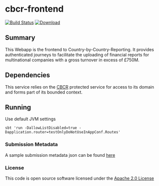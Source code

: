 # cbcr-frontend

[![Build Status](https://travis-ci.org/hmrc/cbcr-frontend.svg)](https://travis-ci.org/hmrc/cbcr-frontend) [ ![Download](https://api.bintray.com/packages/hmrc/releases/cbcr-frontend/images/download.svg) ](https://bintray.com/hmrc/releases/cbcr-frontend/_latestVersion)

## Summary

This Webapp is the frontend to Country-by-Country-Reporting. It provides authenticated journeys to facilitate the 
uploading of financial reports for multinational companies with a gross turnover in excess of £750M.

## Dependencies

This service relies on the [CBCR](https://github.com/hmrc/cbcr) protected service for access to its domain and forms part of its bounded context. 

## Running

Use default JVM settings

```sbtshell
sbt 'run -DallowListDisabled=true -Dapplication.router=testOnlyDoNotUseInAppConf.Routes'
```

### Submission Metadata

A sample submission metadata json can be found [here](conf/docs/metadata.json)

### License

This code is open source software licensed under the [Apache 2.0 License]("http://www.apache.org/licenses/LICENSE-2.0.html")


